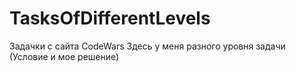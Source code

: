 # TasksOfDifferentLevels
Задачки с сайта CodeWars
  Здесь у меня разного уровня задачи (Условие и мое решение)
